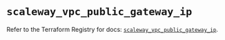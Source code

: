 # `scaleway_vpc_public_gateway_ip`

Refer to the Terraform Registry for docs: [`scaleway_vpc_public_gateway_ip`](https://registry.terraform.io/providers/scaleway/scaleway/2.49.0/docs/resources/vpc_public_gateway_ip).
